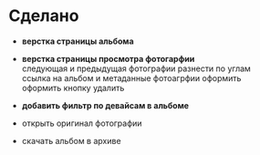 # Сделано

- **верстка страницы альбома**

- **верстка страницы просмотра фотогарфии**   
следующая и предыдущая фотографии разнести по углам   
ссылка на альбом и метаданные фотоагрфии оформить   
оформить кнопку удалить

- **добавить фильтр по девайсам в альбоме**

- открыть оригинал фотографии
- скачать альбом в архиве